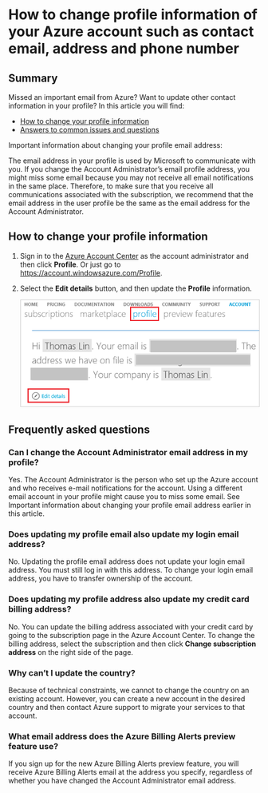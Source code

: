 <properties
	pageTitle="How to change profile information of your Azure account| Microsoft Azure"
	description="Describes how to change profile information of your Azure account"
	services="billing"
	documentationCenter=""
	authors="genlin"
	manager="mbaldwin"
	editor=""
	tags="billing"
	/>

<tags
	ms.service="billing"
	ms.workload="na"
	ms.tgt_pltfrm="na"
	ms.devlang="na"
	ms.topic="article"
	ms.date="03/22/2016"
	ms.author="genli"/>

# How to change profile information of your Azure account such as contact email, address and phone number

## Summary

Missed an important email from Azure? Want to update other contact information in your profile? In this article you will find:

-	[How to change your profile information](#how-to-change-your-profile-information)
-	[Answers to common issues and questions](#frequently-asked-questions)

Important information about changing your profile email address:

The email address in your profile is used by Microsoft to communicate with you. If you change the Account Administrator’s email profile address, you might miss some email because you may not receive all email notifications in the same place. Therefore, to make sure that you receive all communications associated with the subscription, we recommend that the email address in the user profile be the same as the email address for the Account Administrator.

## How to change your profile information

1.	Sign in to the [Azure Account Center](https://account.windowsazure.com/) as the account administrator and then click **Profile**. Or just go to https://account.windowsazure.com/Profile.

2.	Select the **Edit details** button, and then update the **Profile** information.

	![updateprofile](border-profile1.png)

## Frequently asked questions

### Can I change the Account Administrator email address in my profile?

Yes. The Account Administrator is the person who set up the Azure account and who receives e-mail notifications for the account. Using a different email account in your profile might cause you to miss some email. See Important information about changing your profile email address earlier in this article.

### Does updating my profile email also update my login email address?

No. Updating the profile email address does not update your login email address. You must still log in with this address. To change your login email address, you have to transfer ownership of the account.

### Does updating my profile address also update my credit card billing address?

No. You can update the billing address associated with your credit card by going to the subscription page in the Azure Account Center. To change the billing address, select the subscription and then click **Change subscription address** on the right side of the page.

### Why can’t I update the country?

Because of technical constraints, we cannot to change the country on an existing account. However, you can create a new account in the desired country and then contact Azure support to migrate your services to that account.

### What email address does the Azure Billing Alerts preview feature use?

If you sign up for the new Azure Billing Alerts preview feature, you will receive Azure Billing Alerts email at the address you specify, regardless of whether you have changed the Account Administrator email address.
